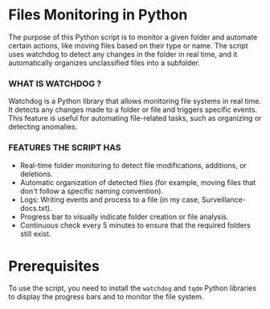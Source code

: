 # Files Monitoring in Python
The purpose of this Python script is to monitor a given folder and automate certain actions, like moving files based on their type or name. The script uses watchdog to detect any changes in the folder in real time, and it automatically organizes unclassified files into a subfolder.

### WHAT IS WATCHDOG ?
Watchdog is a Python library that allows monitoring file systems in real time. It detects any changes made to a folder or file and triggers specific events. This feature is useful for automating file-related tasks, such as organizing or detecting anomalies.

### FEATURES THE SCRIPT HAS
- Real-time folder monitoring to detect file modifications, additions, or deletions.
- Automatic organization of detected files (for example, moving files that don't follow a specific naming convention).
- Logs: Writing events and process to a file (in my case, Surveillance-docs.txt).
- Progress bar to visually indicate folder creation or file analysis.
- Continuous check every 5 minutes to ensure that the required folders still exist.

# Prerequisites
To use the script, you need to install the `watchdog` and `tqdm` Python libraries to display the progress bars and to monitor the file system.
